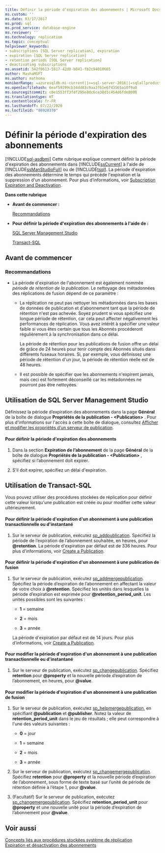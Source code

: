 ```yaml
---
title: Définir la période d’expiration des abonnements | Microsoft Docs
ms.custom: ''
ms.date: 03/17/2017
ms.prod: sql
ms.prod_service: database-engine
ms.reviewer: ''
ms.technology: replication
ms.topic: conceptual
helpviewer_keywords:
- subscriptions [SQL Server replication], expiration
- expiration [SQL Server replication]
- retention periods [SQL Server replication]
- deactivating subscriptions
ms.assetid: 542f0613-5817-42d0-b841-fb2c94010665
author: MashaMSFT
ms.author: mathoma
monikerRange: =azuresqldb-mi-current||>=sql-server-2016||=sqlallproducts-allversions
ms.openlocfilehash: 6eaf59299cb34dd83c9aa3f61e6743565a10f9a8
ms.sourcegitcommit: c8e1553ff3fdf295e8dc6ce30d1c454d6fde8088
ms.translationtype: HT
ms.contentlocale: fr-FR
ms.lasthandoff: 07/22/2020
ms.locfileid: "86920370"
---
```

# <a name="set-the-expiration-period-for-subscriptions"></a>Définir la période d'expiration des abonnements
[!INCLUDE[sql-asdbmi](../../../includes/applies-to-version/sql-asdbmi.md)]
  Cette rubrique explique comment définir la période d'expiration des abonnements dans [!INCLUDE[ssCurrent](../../../includes/sscurrent-md.md)] à l'aide de [!INCLUDE[ssManStudioFull](../../../includes/ssmanstudiofull-md.md)] ou de [!INCLUDE[tsql](../../../includes/tsql-md.md)]. La période d'expiration des abonnements détermine le temps qui précède l'expiration et la suppression d'un abonnement. Pour plus d’informations, voir [Subscription Expiration and Deactivation](../../../relational-databases/replication/subscription-expiration-and-deactivation.md).  
  
 **Dans cette rubrique**  
  
-   **Avant de commencer :**  
  
     [Recommandations](#Recommendations)  
  
-   **Pour définir la période d'expiration des abonnements à l'aide de :**  
  
     [SQL Server Management Studio](#SSMSProcedure)  
  
     [Transact-SQL](#TsqlProcedure)  
  
##  <a name="before-you-begin"></a><a name="BeforeYouBegin"></a> Avant de commencer  
  
###  <a name="recommendations"></a><a name="Recommendations"></a> Recommandations  
  
-   La période d'expiration de l'abonnement est également nommée *période de rétention de la publication*. Le nettoyage des métadonnées des réplications de fusion dépend de ce paramètre :  
  
    -   La réplication ne peut pas nettoyer les métadonnées dans les bases de données de publication et d'abonnement tant que la période de rétention n'est pas achevée. Soyez prudent si vous spécifiez une longue période de rétention, car cela peut affecter négativement les performances de réplication. Vous avez intérêt à spécifier une valeur faible si vous êtes certain que tous les Abonnés procéderont régulièrement à la synchronisation dans ce délai.  
  
         La période de rétention pour les publications de fusion offre un délai de grâce de 24 heures pour tenir compte des Abonnés situés dans différents fuseaux horaires. Si, par exemple, vous définissez une période de rétention d'un jour, la période de rétention réelle est de 48 heures.  
  
    -   Il est possible de spécifier que les abonnements n'expirent jamais, mais ceci est fortement déconseillé car les métadonnées ne pourront pas être nettoyées.  
  
##  <a name="using-sql-server-management-studio"></a><a name="SSMSProcedure"></a> Utilisation de SQL Server Management Studio  
 Définissez la période d’expiration des abonnements dans la page **Général** de la boîte de dialogue **Propriétés de la publication - \<Publication>** . Pour plus d'informations sur l'accès à cette boîte de dialogue, consultez [Afficher et modifier les propriétés d’un serveur de publication](../../../relational-databases/replication/publish/view-and-modify-publication-properties.md).  
  
#### <a name="to-set-the-expiration-period-for-subscriptions"></a>Pour définir la période d'expiration des abonnements  
  
1.  Dans la section **Expiration de l’abonnement** de la page **Général** de la boîte de dialogue **Propriétés de la publication - \<Publication>** , spécifiez si l’abonnement doit expirer.  
  
2.  S'il doit expirer, spécifiez un délai d'expiration.  
  
##  <a name="using-transact-sql"></a><a name="TsqlProcedure"></a> Utilisation de Transact-SQL  
 Vous pouvez utiliser des procédures stockées de réplication pour définir cette valeur lorsqu'une publication est créée ou pour modifier cette valeur ultérieurement.  
  
#### <a name="to-set-the-expiration-period-for-a-subscription-to-a-snapshot-or-transactional-publication"></a>Pour définir la période d'expiration d'un abonnement à une publication transactionnelle ou d'instantané  
  
1.  Sur le serveur de publication, exécutez [sp_addpublication](../../../relational-databases/system-stored-procedures/sp-addpublication-transact-sql.md). Spécifiez la période de l’expiration de l’abonnement souhaitée, en heures, pour **\@retention**. La période d'expiration par défaut est de 336 heures. Pour plus d’informations, voir [Create a Publication](../../../relational-databases/replication/publish/create-a-publication.md).  
  
#### <a name="to-set-the-expiration-period-for-a-subscription-to-a-merge-publication"></a>Pour définir la période d'expiration d'un abonnement à une publication de fusion  
  
1.  Sur le serveur de publication, exécutez [sp_addmergepublication](../../../relational-databases/system-stored-procedures/sp-addmergepublication-transact-sql.md). Spécifiez la période d’expiration de l’abonnement en affectant la valeur de votre choix à **\@retention**. Spécifiez les unités dans lesquelles la période d’expiration est exprimée pour **\@retention_period_unit**. Les unités possibles sont les suivantes :  
  
    -   **1** = semaine  
  
    -   **2** = mois  
  
    -   **3** = année  
  
     La période d'expiration par défaut est de 14 jours. Pour plus d’informations, voir [Create a Publication](../../../relational-databases/replication/publish/create-a-publication.md).  
  
#### <a name="to-change-the-expiration-period-for-a-subscription-to-a-snapshot-or-transactional-publication"></a>Pour modifier la période d'expiration d'un abonnement à une publication transactionnelle ou d'instantané  
  
1.  Sur le serveur de publication, exécutez [sp_changepublication](../../../relational-databases/system-stored-procedures/sp-changepublication-transact-sql.md). Spécifiez **retention** pour **\@property** et la nouvelle période d’expiration de l’abonnement, en heures, pour **\@value**.  
  
#### <a name="to-change-the-expiration-period-for-a-subscription-to-a-merge-publication"></a>Pour modifier la période d'expiration d'un abonnement à une publication de fusion  
  
1.  Sur le serveur de publication, exécutez [sp_helpmergepublication](../../../relational-databases/system-stored-procedures/sp-helpmergepublication-transact-sql.md), en spécifiant **\@publication** et **\@publisher**. Notez la valeur de **retention_period_unit** dans le jeu de résultats ; elle peut correspondre à l'une des valeurs suivantes :  
  
    -   **0** = jour  
  
    -   **1** = semaine  
  
    -   **2** = mois  
  
    -   **3** = année  
  
2.  Sur le serveur de publication, exécutez [sp_changemergepublication](../../../relational-databases/system-stored-procedures/sp-changemergepublication-transact-sql.md). Spécifiez **retention** pour **\@property** et la nouvelle période d’expiration de l’abonnement, sous forme de texte basé sur l’unité de période de rétention définie à l’étape 1, pour **\@value**.  
  
3.  (Facultatif) Sur le serveur de publication, exécutez [sp_changemergepublication](../../../relational-databases/system-stored-procedures/sp-changemergepublication-transact-sql.md). Spécifiez **retention_period_unit** pour **\@property** et une nouvelle unité pour la période d’expiration de l’abonnement pour **\@value**.  
  
## <a name="see-also"></a>Voir aussi  
 [Concepts liés aux procédures stockées système de réplication](../../../relational-databases/replication/concepts/replication-system-stored-procedures-concepts.md)   
 [Expiration et désactivation des abonnements](../../../relational-databases/replication/subscription-expiration-and-deactivation.md)  
  
  
